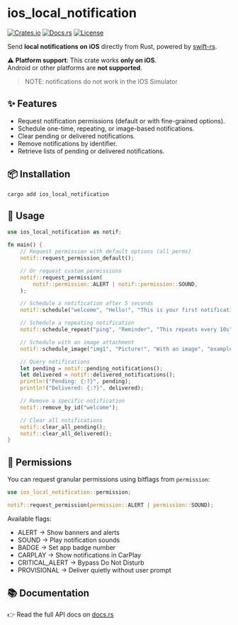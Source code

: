 # ios_local_notification

[![Crates.io](https://img.shields.io/crates/v/ios_local_notification.svg)](https://crates.io/crates/ios_local_notification)
[![Docs.rs](https://docs.rs/ios_local_notification/badge.svg)](https://docs.rs/ios_local_notification)
[![License](https://img.shields.io/badge/license-MIT%20OR%20Apache--2.0-blue.svg)](#license)

Send **local notifications on iOS** directly from Rust, powered by [swift-rs](https://crates.io/crates/swift-rs).

⚠️ **Platform support**: This crate works **only on iOS**.  
Android or other platforms are **not supported**.

> NOTE: notifications do not work in the IOS Simulator

## ✨ Features

- Request notification permissions (default or with fine-grained options).
- Schedule one-time, repeating, or image-based notifications.
- Clear pending or delivered notifications.
- Remove notifications by identifier.
- Retrieve lists of pending or delivered notifications.

## 📦 Installation

`cargo add ios_local_notification`

## 🚀 Usage

```rust
use ios_local_notification as notif;

fn main() {
    // Request permission with default options (all perms)
    notif::request_permission_default();

    // Or request custom permissions
    notif::request_permission(
        notif::permission::ALERT | notif::permission::SOUND,
    );

    // Schedule a notification after 5 seconds
    notif::schedule("welcome", "Hello!", "This is your first notification 🚀", 5);

    // Schedule a repeating notification
    notif::schedule_repeat("ping", "Reminder", "This repeats every 10s", 10);

    // Schedule with an image attachment
    notif::schedule_image("img1", "Picture!", "With an image", "example.png", 5);

    // Query notifications
    let pending = notif::pending_notifications();
    let delivered = notif::delivered_notifications();
    println!("Pending: {:?}", pending);
    println!("Delivered: {:?}", delivered);

    // Remove a specific notification
    notif::remove_by_id("welcome");

    // Clear all notifications
    notif::clear_all_pending();
    notif::clear_all_delivered();
}
```

## 🔑 Permissions

You can request granular permissions using bitflags from `permission`:
```rust
use ios_local_notification::permission;

notif::request_permission(permission::ALERT | permission::SOUND);
```

Available flags:
+ ALERT → Show banners and alerts
+ SOUND → Play notification sounds
+ BADGE → Set app badge number
+ CARPLAY → Show notifications in CarPlay
+ CRITICAL_ALERT → Bypass Do Not Disturb
+ PROVISIONAL → Deliver quietly without user prompt

## 📚 Documentation

👉 Read the full API docs on [docs.rs](https://docs.rs/ios_local_notification)
